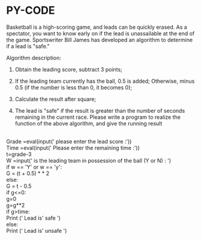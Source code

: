 # PY-CODE
Basketball is a high-scoring game, and leads can be quickly erased. As a spectator, you want to know early on if the lead is unassailable at the end of the game. Sportswriter Bill James has developed an algorithm to determine if a lead is "safe."

Algorithm description: 
1) Obtain the leading score, subtract 3 points;

2) If the leading team currently has the ball, 0.5 is added; Otherwise, minus 0.5 (if the number is less than 0, it becomes 0);

3) Calculate the result after square;

4) The lead is "safe" if the result is greater than the number of seconds remaining in the current race.
Please write a program to realize the function of the above algorithm, and give the running result

<Br/>Grade =eval(input(' please enter the lead score :'))
<Br/>Time =eval(input(' Please enter the remaining time :'))
<Br/>t=grade-3
<Br/>W =input(' is the leading team in possession of the ball (Y or N) : ')
<Br/>if w == 'Y' or w == 'y':
<Br/>G = (t + 0.5) * * 2
<Br/>else:
<Br/>G = t - 0.5
<Br/>if g<=0:
<Br/>g=0
<Br/>g=g**2
<Br/>if g>time:
<Br/>Print (' Lead is' safe ')
<Br/>else:
<Br/>Print (' Lead is' unsafe ')

